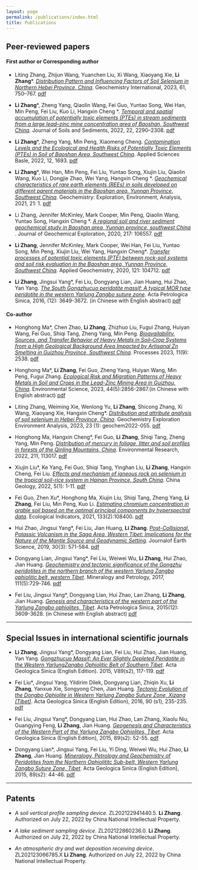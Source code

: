 ```yaml
---
layout: page
permalink: /publications/index.html
title: Publications
---
```


## Peer-reviewed papers
#### **First author or Corresponding author**


- Liting Zhang, Zhijun Wang, Yuanchen Liu, Xi Wang, Xiaoyang Xie, __Li Zhang__*. _[Distribution Pattern and Influencing Factors of Soil Selenium in Northern Hebei Province, China](https://link.springer.com/article/10.1134/S0016702923070066)_. Geochemistry International, 2023, 61, 750–767. [pdf](https://zhanglitga.github.io/mypaper/zhangliting2023.pdf)


- __Li Zhang__*, Zheng Yang, Qiaolin Wang, Fei Guo, Yuntao Song, Wei Han, Min Peng, Fei Liu, Kuo Li, Hangxin Cheng *. _[Temporal and spatial accumulation of potentially toxic elements (PTEs) in stream sediments from a large lead–zinc mine concentration area of Baoshan, Southwest China](https://link.springer.com/article/10.1007/s11368-022-03230-y)_.
 Journal of Soils and Sediments, 2022, 22, 2290–2308. [pdf](https://zhanglitga.github.io/mypaper/zhangli2022JSSS.pdf)



- __Li Zhang__*, Zheng Yang, Min Peng, Xiaomeng Cheng. _[Contamination Levels and the Ecological and Health Risks of Potentially Toxic Elements (PTEs) in Soil of Baoshan Area, Southwest China](https://www.mdpi.com/2076-3417/12/3/1693)_. 
 Applied Sciences Basle, 2022, 12, 1693. [pdf](https://zhanglitga.github.io/mypaper/zhangli2022appliedsciences.pdf)


- __Li Zhang__*, Wei Han, Min Peng, Fei Liu, Yuntao Song, Xiujin Liu, Qiaolin Wang, Kuo Li, Dongjie Zhao, Wei Yang, Hangxin Cheng *. _[Geochemical characteristics of rare earth elements (REEs) in soils developed on different parent materials in the Baoshan area, Yunnan Province, Southwest China](https://pubs.geoscienceworld.org/geea/article/21/2/geochem2019-082/594802/Geochemical-characteristics-of-rare-earth-elements#:~:text=The%20geochemistry%20of%20rare%20earth%20elements%20%28REEs%29%20was,regional%20scale%2C%20Baoshan%20area%2C%20Yunnan%20Province%2C%20SW%20China)_.
 Geochemistry: Exploration, Environment, Analysis, 2021, 21: 1. [pdf](https://zhanglitga.github.io/mypaper/zhangli2021geea.pdf)


- Li Zhang, Jennifer McKinley, Mark Cooper, Min Peng, Qiaolin Wang, Yuntao Song, Hangxin Cheng *. _[A regional soil and river sediment geochemical study in Baoshan area, Yunnan province, southwest China](https://www.sciencedirect.com/science/article/pii/S0375674219306636)_ .
 Journal of Geochemical Exploration, 2020, 217: 106557. [pdf](https://zhanglitga.github.io/mypaper/zhangli2020jge.pdf)


- __Li Zhang__, Jennifer McKinley, Mark Cooper, Wei Han, Fei Liu, Yuntao Song, Min Peng, Xiujin Liu, Wei Yang, Hangxin Cheng*. _[Transfer processes of potential toxic elements (PTE) between rock-soil systems and soil risk evaluation in the Baoshan area, Yunnan Province, Southwest China](https://www.sciencedirect.com/science/article/abs/pii/S0883292720302043)_. Applied Geochemistry, 2020, 121: 104712. [pdf](ttps://zhanglitga.github.io/mypaper/zhangli2020ag.pdf)


- __Li Zhang__, Jingsui Yang*, Fei Liu, Dongyang Lian, Jian Huang, Hui Zhao, Yan Yang. _[The South Gongzhucuo peridotite massif: A typical MOR type peridotite in the western Yarlung Zangbo suture zone](http://www.ysxb.ac.cn/article/id/aps_20161207)_.
 Acta Petrologica Sinica, 2016, (12): 3649-3672. (in Chinese with English abstract) [pdf](https://zhanglitga.github.io/mypaper/zhangli2016ysxb.pdf)




#### **Co-author**


- Honghong Ma*, Chen Zhao, **Li Zhang**, Zhizhuo Liu, Fugui Zhang, Huiyan Wang, Fei Guo, Shiqi Tang, Zheng Yang, Min Peng. _[Bioavailability, Sources, and Transfer Behavior of Heavy Metals in Soil–Crop Systems from a High Geological Background Area Impacted by Artisanal Zn Smelting in Guizhou Province, Southwest China](https://www.mdpi.com/2227-9717/11/9/2538)_. Processes 2023, 11(9): 2538.  [pdf](https://zhanglitga.github.io/mypaper/mahonghong2023processes.pdf)



- Honghong Ma*, **Li Zhang**, Fei Guo, Zheng Yang, Huiyan Wang, Min Peng, Fugui Zhang. _[Ecological Risk and Migration Patterns of Heavy Metals in Soil and Crops in the Lead-Zinc Mining Area in Guizhou, China](http://www.hjkx.ac.cn/hjkx/ch/html/20230542.htm)_. Environmental Science, 2023, 44(5):2856-2867.(in Chinese with English abstract)  [pdf](https://zhanglitga.github.io/mypaper/mahonghong2023hjkx.pdf)


- Liting Zhang, Weiming Xie, Wenlong Yu, **Li Zhang**, Shicong Zhang, Xi Wang, Xiaoyang Xie, Hangxin Cheng*. _[Distribution and attribute analysis of soil selenium in Hebei Province, China](https://pubs.geoscienceworld.org/geea/article-abstract/23/1/geochem2022-055/620144/Distribution-and-attribute-analysis-of-soil#:~:text=Based%20on%20the%20topsoil%20%280%E2%80%9320%E2%80%85cm%29%20datasets%20%2850%E2%80%85724%20analysis,of%20Se%20in%20the%20Shijiazhuang%E2%80%93Xingtai%E2%80%93Handan%20area%20were%20obtained.)_. Geochemistry Exploration Environment Analysis, 2023, 23 (1): geochem2022-055.  [pdf](https://zhanglitga.github.io/mypaper/zhangliting2023geea.pdf)


- Honghong Ma, Hangxin Cheng*, Fei Guo, **Li Zhang**, Shiqi Tang, Zheng Yang, Min Peng. _[Distribution of mercury in foliage, litter and soil profiles in forests of the Qinling Mountains, China](https://linkinghub.elsevier.com/retrieve/pii/S0013935122003449)_. Environmental Research, 2022, 211, 113017.  [pdf](https://zhanglitga.github.io/mypaper/mahonghong2022er.pdf)


- Xiujin Liu*, Ke Yang, Fei Guo, Shiqi Tang, Yinghan Liu, **Li Zhang**, Hangxin Cheng, Fei Liu. _[Effects and mechanism of igneous rock on selenium in the tropical soil-rice system in Hainan Province, South China](https://www.sciencedirect.com/science/article/pii/S2096519222000817)_. China Geology, 2022, 5(1): 1-11.  [pdf](https://zhanglitga.github.io/mypaper/liuxiujin2022chinagelogy.pdf)


- Fei Guo, Zhen Xu*, Honghong Ma, Xiujin Liu, Shiqi Tang, Zheng Yang, **Li Zhang**, Fei Liu, Min Peng, Kuo Li. _[Estimating chromium concentration in arable soil based on the optimal principal components by hyperspectral data](https://linkinghub.elsevier.com/retrieve/pii/S1470160X21010657)_. Ecological Indicators, 2021, 133(2):108400.  [pdf](https://zhanglitga.github.io/mypaper/guofei2021ei.pdf)


- Hui Zhao, Jingsui Yang*, Fei Liu, Jian Huang, **Li Zhang**. _[Post-Collisional, Potassic Volcanism in the Saga Area, Western Tibet: Implications for the Nature of the Mantle Source and Geodynamic Setting](https://link.springer.com/article/10.1007/s12583-019-1228-7)_. Journalof Earth Science, 2019, 30(3): 571-584.  [pdf](https://zhanglitga.github.io/mypaper/zhaohui2019.pdf)



- Dongyang Lian, Jingsui Yang*, Fei Liu, Weiwei Wu, **Li Zhang**, Hui Zhao, Jian Huang. _[Geochemistry and tectonic significance of the Gongzhu peridotites in the northern branch of the western Yarlung Zangbo ophiolitic belt, western Tibet](https://link.springer.com/article/10.1007/s00710-017-0491-5)_.  Mineralogy and Petrology, 2017, 111(5):729-746.  [pdf](https://zhanglitga.github.io/mypaper/liandongyang2017.pdf)


- Fei Liu, Jingsui Yang*, Dongyang Lian, Hui Zhao, Lan Zhang, **Li Zhang**, Jian Huang.  _[Genesis and characteristics of the western part of the Yarlung Zangbo ophiolites, Tibet](https://en.cnki.com.cn/Article_en/CJFDTOTAL-YSXB201512008.htm)_. Acta Petrologica Sinica, 2015(12): 3609-3628. (in Chinese with English abstract) [pdf](https://zhanglitga.github.io/mypaper/liufei2015ysxb.pdf)
  <br>




---




## Special Issues in international scientific journals

- **Li Zhang**, Jingsui Yang*, Dongyang Lian, Fei Liu, Hui Zhao, Jian Huang, Yan Yang. _[Gongzhucuo Massif: An Ever Slightly Depleted Peridotite in the Western YarlungZangbo Ophiolitic Belt of Southern Tibet](https://onlinelibrary.wiley.com/doi/10.1111/1755-6724.12308_70)_. Acta Geologica Sinica (English Edition). 2015, V89(s2), 117-119.  [pdf](https://zhanglitga.github.io/mypaper/zhangli2015.pdf)


- Fei Liu*, Jingsui Yang, Yildirim Dilek, Dongyang Lian, Zhiqin Xu, **Li Zhang**, Yanxue Xie, Songyong Chen, Jian Huang.  _[Tectonic Evolution of the Dongbo Ophiolite in Western Yarlung Zangbo Suture Zone, Xizang (Tibet)](https://onlinelibrary.wiley.com/doi/abs/10.1111/1755-6724.12986)_. Acta Geologica Sinica (English Edition), 2016, 90 (s1), 235-235.  [pdf](https://zhanglitga.github.io/mypaper/liufei2016.pdf)


- Fei Liu, Jingsui Yang*, Dongyang Lian, Hui Zhao, Lan Zhang, Xiaolu Niu, Guangying Feng, **Li Zhang**, Jian Huang.  _[Geogenesis and Characteristics of the Western Part of the Yarlung Zangbo Ophiolites, Tibet](https://onlinelibrary.wiley.com/doi/10.1111/1755-6724.12308_34)_. Acta Geologica Sinica (English Edition), 2015, 89(s2): 52-55.  [pdf](https://zhanglitga.github.io/mypaper/liufei2015.pdf)


- Dongyang Lian*, Jingsui Yang, Fei Liu, Yi Ding, Weiwei Wu, Hui Zhao, **Li Zhang**, Jian Huang. _[Mineralogy, Petrology and Geochemistry of Peridotites from the Northern Ophiolititc Sub-belt, Western Yarlung Zangbo Suture Zone, Tibet](https://onlinelibrary.wiley.com/doi/full/10.1111/1755-6724.12308_31)_. Acta Geologica Sinica (English Edition), 2015, 89(s2): 44-46.  [pdf](https://zhanglitga.github.io/mypaper/liandongyang2015.pdf)


---

## Patents

- _A soil vertical profile sampling device_. ZL202122941440.5. **Li Zhang**. Authorized on July 22, 2022 by China National Intellectual Property.
- _A lake sediment sampling device_. ZL202122860236.0. **Li Zhang**. Authorized on July 22, 2022 by China National Intellectual Property.
- _An atmospheric dry and wet deposition receiving device_. ZL202123066785.X **Li Zhang**. Authorized on July 22, 2022 by China National Intellectual Property.

  <br>
